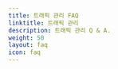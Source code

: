 ```yaml
---
title: 트래픽 관리 FAQ
linktitle: 트래픽 관리
description: 트래픽 관리 Q & A.
weight: 50
layout: faq
icon: faq
---
```

